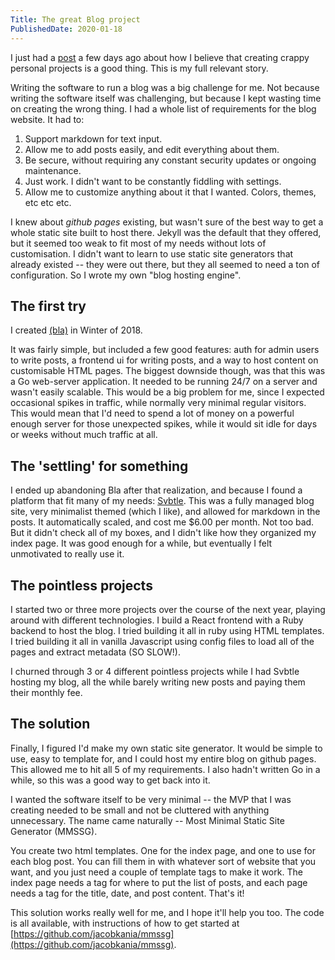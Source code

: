 ```yaml
---
Title: The great Blog project
PublishedDate: 2020-01-18
---
```

I just had a [post](https://jacobkania.com/2020-01-14-crappy-personal-projects) a few days ago about how I believe that creating crappy personal projects is a good thing. This is my full relevant story.

Writing the software to run a blog was a big challenge for me. Not because writing the software itself was challenging, but because I kept wasting time on creating the wrong thing. I had a whole list of requirements for the blog website. It had to:

1. Support markdown for text input.
2. Allow me to add posts easily, and edit everything about them.
3. Be secure, without requiring any constant security updates or ongoing maintenance.
4. Just work. I didn't want to be constantly fiddling with settings.
5. Allow me to customize anything about it that I wanted. Colors, themes, etc etc etc.

I knew about *github pages* existing, but wasn't sure of the best way to get a whole static site built to host there. Jekyll was the default that they offered, but it seemed too weak to fit most of my needs without lots of customisation. I didn't want to learn to use static site generators that already existed -- they were out there, but they all seemed to need a ton of configuration. So I wrote my own "blog hosting engine".

## The first try

I created [(bla)](https://github.com/jacobkania/bla) in Winter of 2018.

It was fairly simple, but included a few good features: auth for admin users to write posts, a frontend ui for writing posts, and a way to host content on customisable HTML pages. The biggest downside though, was that this was a Go web-server application. It needed to be running 24/7 on a server and wasn't easily scalable. This would be a big problem for me, since I expected occasional spikes in traffic, while normally very minimal regular visitors. This would mean that I'd need to spend a lot of money on a powerful enough server for those unexpected spikes, while it would sit idle for days or weeks without much traffic at all.

## The 'settling' for something

I ended up abandoning Bla after that realization, and because I found a platform that fit many of my needs: [Svbtle](https://svbtle.com). This was a fully managed blog site, very minimalist themed (which I like), and allowed for markdown in the posts. It automatically scaled, and cost me $6.00 per month. Not too bad. But it didn't check all of my boxes, and I didn't like how they organized my index page. It was good enough for a while, but eventually I felt unmotivated to really use it.

## The pointless projects

I started two or three more projects over the course of the next year, playing around with different technologies. I build a React frontend with a Ruby backend to host the blog. I tried building it all in ruby using HTML templates. I tried building it all in vanilla Javascript using config files to load all of the pages and extract metadata (SO SLOW!).

I churned through 3 or 4 different pointless projects while I had Svbtle hosting my blog, all the while barely writing new posts and paying them their monthly fee.

## The solution

Finally, I figured I'd make my own static site generator. It would be simple to use, easy to template for, and I could host my entire blog on github pages. This allowed me to hit all 5 of my requirements. I also hadn't written Go in a while, so this was a good way to get back into it.

I wanted the software itself to be very minimal -- the MVP that I was creating needed to be small and not be cluttered with anything unnecessary. The name came naturally -- Most Minimal Static Site Generator (MMSSG).

You create two html templates. One for the index page, and one to use for each blog post. You can fill them in with whatever sort of website that you want, and you just need a couple of template tags to make it work. The index page needs a tag for where to put the list of posts, and each page needs a tag for the title, date, and post content. That's it!

This solution works really well for me, and I hope it'll help you too. The code is all available, with instructions of how to get started at [https://github.com/jacobkania/mmssg](https://github.com/jacobkania/mmssg).